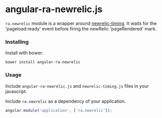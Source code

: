 angular-ra-newrelic.js
======================

`ra.newrelic` module is a wrapper around [newrelic-timing](https://github.com/uken/newrelic-timing). It waits for the 'pageload:ready' event before firing the newRelic 'pageRendered' mark.


### Installing

Install with bower:

```
bower install angular-ra-newrelic
```

### Usage

Include `angular-ra-newrelic.js` and `newrelic-timing.js` files in your javascript.


Include `ra.newrelic` as a dependency of your application.

```javascript
angular.module('application', ['ra.newrelic']);
```
